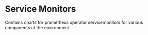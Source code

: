 # Service Monitors
Contains charts for prometheus operator servicemonitors for various components of the environment

